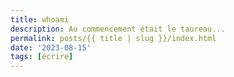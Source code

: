 ```yaml
---
title: whoami
description: Au commencement était le taureau...
permalink: posts/{{ title | slug }}/index.html
date: '2023-08-15'
tags: [écrire]
---
```



